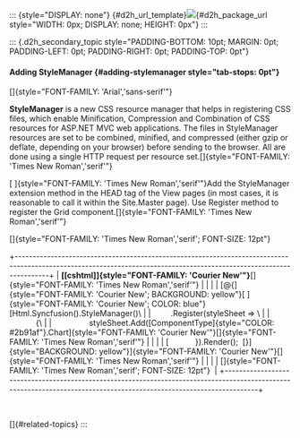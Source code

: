 ::: {style="DISPLAY: none"}
[](ms-xhelp:///?Id=d2h_url_template){#d2h_url_template}![](!package_url!){#d2h_package_url style="WIDTH: 0px; DISPLAY: none; HEIGHT: 0px"}
:::

::: {.d2h_secondary_topic style="PADDING-BOTTOM: 10pt; MARGIN: 0pt; PADDING-LEFT: 0pt; PADDING-RIGHT: 0pt; PADDING-TOP: 0pt"}
#### Adding StyleManager {#adding-stylemanager style="tab-stops: 0pt"}

[]{style="FONT-FAMILY: 'Arial','sans-serif'"} 

**StyleManager** is a new CSS resource manager that helps in registering CSS files, which enable Minification, Compression and Combination of CSS resources for ASP.NET MVC web applications. The files in StyleManager resources are set to be combined, minified, and compressed (either gzip or deflate, depending on your browser) before sending to the browser. All are done using a single HTTP request per resource set.[]{style="FONT-FAMILY: 'Times New Roman','serif'"}

[ ]{style="FONT-FAMILY: 'Times New Roman','serif'"}Add the StyleManager extension method in the HEAD tag of the View pages (in most cases, it is reasonable to call it within the Site.Master page). Use Register method to register the Grid component.[]{style="FONT-FAMILY: 'Times New Roman','serif'"}

[]{style="FONT-FAMILY: 'Times New Roman','serif'; FONT-SIZE: 12pt"} 

+---------------------------------------------------------------------------------------------------------------------------------------------------------------------+
| **[\[cshtml\]]{style="FONT-FAMILY: 'Courier New'"}**[]{style="FONT-FAMILY: 'Times New Roman','serif'"}                                                              |
|                                                                                                                                                                     |
| [\@{]{style="FONT-FAMILY: 'Courier New'; BACKGROUND: yellow"}[ ]{style="FONT-FAMILY: 'Courier New'; COLOR: blue"}[Html.Syncfusion().StyleManager()\                 |
|         .Register(styleSheet =\> \                                                                                                                                  |
|             {\                                                                                                                                                      |
|                 styleSheet.Add([ComponentType]{style="COLOR: #2b91af"}.Chart]{style="FONT-FAMILY: 'Courier New'"}[]{style="FONT-FAMILY: 'Times New Roman','serif'"} |
|                                                                                                                                                                     |
| [            }).Render();  [}]{style="BACKGROUND: yellow"}]{style="FONT-FAMILY: 'Courier New'"}[]{style="FONT-FAMILY: 'Times New Roman','serif'"}                   |
|                                                                                                                                                                     |
| []{style="FONT-FAMILY: 'Times New Roman','serif'; FONT-SIZE: 12pt"}                                                                                                 |
+---------------------------------------------------------------------------------------------------------------------------------------------------------------------+

 

[]{#related-topics}
:::
